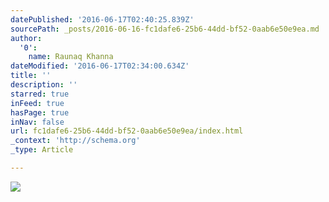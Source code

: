 ```yaml
---
datePublished: '2016-06-17T02:40:25.839Z'
sourcePath: _posts/2016-06-16-fc1dafe6-25b6-44dd-bf52-0aab6e50e9ea.md
author:
  '0':
    name: Raunaq Khanna
dateModified: '2016-06-17T02:34:00.634Z'
title: ''
description: ''
starred: true
inFeed: true
hasPage: true
inNav: false
url: fc1dafe6-25b6-44dd-bf52-0aab6e50e9ea/index.html
_context: 'http://schema.org'
_type: Article

---
```

![](https://the-grid-user-content.s3-us-west-2.amazonaws.com/5cc42084-8d4f-4c53-b193-1a93e8462f7d.jpg)